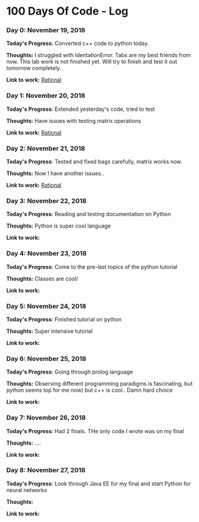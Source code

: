 # 100 Days Of Code - Log

### Day 0: November 19, 2018 

**Today's Progress**: Converted c++ code to python today.

**Thoughts:** I struggled with IdentationError. Tabs are my best friends from now. This lab work is not finished yet. Will try to finish and test it out tomorrow completely.

**Link to work:** [Rational](https://github.com/dianazhanseit/rational)

### Day 1: November 20, 2018 

**Today's Progress**: Extended yesterday's code, tried to test

**Thoughts:** Have issues with testing matrix operations

**Link to work:** [Rational](https://github.com/dianazhanseit/rational)

### Day 2: November 21, 2018 

**Today's Progress**: Tested and fixed bags carefully, matrix works now.

**Thoughts:** Now I have another issues..

**Link to work:** [Rational](https://github.com/dianazhanseit/rational)

### Day 3: November 22, 2018 

**Today's Progress**: Reading and testing documentation on Python

**Thoughts:** Python is super cool language

**Link to work:** 

### Day 4: November 23, 2018 

**Today's Progress**: Come to the pre-last topics of the python tutorial

**Thoughts:** Classes are cool/

**Link to work:** 

### Day 5: November 24, 2018 

**Today's Progress**: Finished tutorial on python

**Thoughts:** Super intensive tutorial

**Link to work:** 

### Day 6: November 25, 2018 

**Today's Progress**: Going through prolog language

**Thoughts:** Observing different programming paradigms is fascinating, but python seems top for me now) but c++ is cool.. Damn hard choice

**Link to work:** 

### Day 7: November 26, 2018 

**Today's Progress**: Had 2 finals. THe only code I wrote was on my final

**Thoughts:** ....

**Link to work:** 

### Day 8: November 27, 2018 

**Today's Progress**: Look through Java EE for my final and start Python for neural networks

**Thoughts:** 

**Link to work:** 

